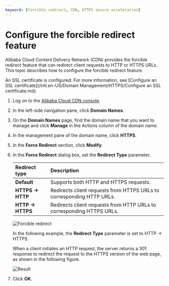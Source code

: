 ```yaml
---
keyword: [forcible redirect, CDN, HTTPS secure acceleration]
---
```


# Configure the forcible redirect feature

Alibaba Cloud Content Delivery Network \(CDN\) provides the forcible redirect feature that can redirect client requests to HTTP or HTTPS URLs. This topic describes how to configure the forcible redirect feature.

An SSL certificate is configured. For more information, see [Configure an SSL certificate](/intl.en-US/Domain Management/HTTPS/Configure an SSL certificate.md).

1.  Log on to the [Alibaba Cloud CDN console](https://cdn.console.aliyun.com).

2.  In the left-side navigation pane, click **Domain Names**.

3.  On the **Domain Names** page, find the domain name that you want to manage and click **Manage** in the Actions column of the domain name.

4.  In the management pane of the domain name, click **HTTPS**.

5.  In the **Force Redirect** section, click **Modify**.

6.  In the **Force Redirect** dialog box, set the **Redirect Type** parameter.

    |Redirect type|Description|
    |:------------|:----------|
    |**Default**|Supports both HTTP and HTTPS requests.|
    |**HTTPS -\> HTTP**|Redirects client requests from HTTPS URLs to corresponding HTTP URLs.|
    |**HTTP -\> HTTPS**|Redirects client requests from HTTP URLs to corresponding HTTPS URLs.|

    ![Forcible redirect](https://static-aliyun-doc.oss-accelerate.aliyuncs.com/assets/img/en-US/7465297061/p64228.png)

    In the following example, the **Redirect Type** parameter is set to HTTP -\> HTTPS.

    When a client initiates an HTTP request, the server returns a 301 response to redirect the request to the HTTPS version of the web page, as shown in the following figure.

    ![Result](https://static-aliyun-doc.oss-accelerate.aliyuncs.com/assets/img/en-US/7581247061/p3707.png)

7.  Click **OK**.


